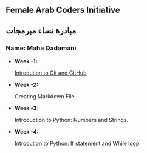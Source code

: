 ﻿## Female Arab Coders Initiative
## مبادرة نساء مبرمجات

### Name: Maha Qadamani

* __Week -1:__

    [Introdution to Git and GitHub](https://github.com/MahaQadamani/udemy)

* __Week -2:__

    Creating Markdown File

* __Week -3:__

     Introduction to Python: Numbers and Strings.
     
* __Week -4:__
    
     Introdution to Python: If statement and While loop.
